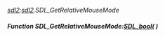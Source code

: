 _[sdl2](../../modules/sdl2/sdl2-module.md):[sdl2](../../modules/sdl2/sdl2-module.md).SDL\_GetRelativeMouseMode_
##### Function SDL\_GetRelativeMouseMode:[SDL_bool](../../modules/sdl2/sdl2-sdl_bool.md)(  )
